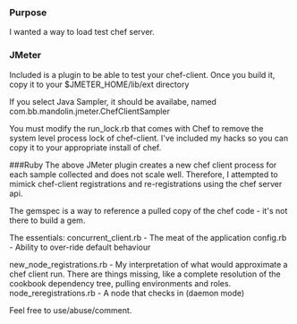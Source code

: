 
### Purpose
I wanted a way to load test chef server.

### JMeter
Included is a plugin to be able to test your chef-client.
Once you build it, copy it to your $JMETER_HOME/lib/ext directory

If you select Java Sampler, it should be availabe, named 
com.bb.mandolin.jmeter.ChefClientSampler

You must modify the run_lock.rb that comes with Chef to remove the system level process
lock of chef-client.  I've included my hacks so you can copy it to your appropriate install
of chef.

###Ruby
The above JMeter plugin creates a new chef client process for each sample collected
and does not scale well.
Therefore, I attempted to mimick chef-client registrations and re-registrations using
the chef server api.

The gemspec is a way to reference a pulled copy of the chef code - it's not there to build a gem.

The essentials:
concurrent_client.rb - The meat of the application
config.rb - Ability to over-ride default behaviour

new_node_registrations.rb - My interpretation of what would approximate a chef client run.
There are things missing, like a complete resolution of the cookbook dependency tree,
pulling environments and roles.
node_reregistrations.rb - A node that checks in (daemon mode)

Feel free to use/abuse/comment.